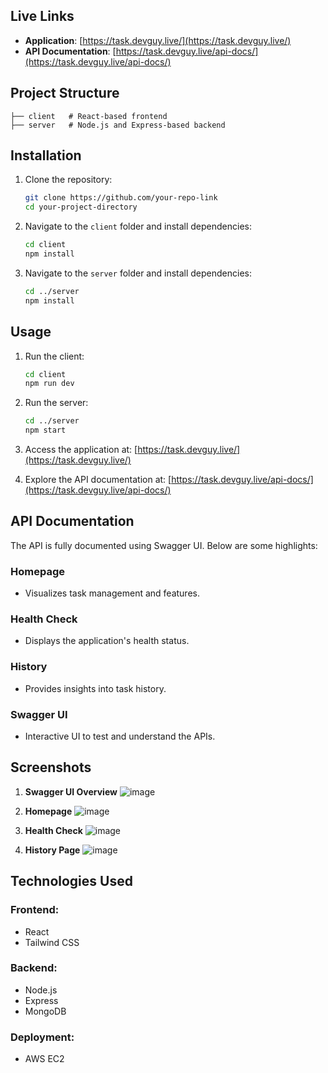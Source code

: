 ## Live Links

- **Application**: [https://task.devguy.live/](https://task.devguy.live/)
- **API Documentation**: [https://task.devguy.live/api-docs/](https://task.devguy.live/api-docs/)

## Project Structure

```
├── client   # React-based frontend
├── server   # Node.js and Express-based backend
```

## Installation

1. Clone the repository:
   ```bash
   git clone https://github.com/your-repo-link
   cd your-project-directory
   ```

2. Navigate to the `client` folder and install dependencies:
   ```bash
   cd client
   npm install
   ```

3. Navigate to the `server` folder and install dependencies:
   ```bash
   cd ../server
   npm install
   ```

## Usage

1. Run the client:
   ```bash
   cd client
   npm run dev
   ```

2. Run the server:
   ```bash
   cd ../server
   npm start
   ```

3. Access the application at: [https://task.devguy.live/](https://task.devguy.live/)

4. Explore the API documentation at: [https://task.devguy.live/api-docs/](https://task.devguy.live/api-docs/)

## API Documentation

The API is fully documented using Swagger UI. Below are some highlights:

### **Homepage**
- Visualizes task management and features.
  
### **Health Check**
- Displays the application's health status.

### **History**
- Provides insights into task history.

### **Swagger UI**
- Interactive UI to test and understand the APIs.

## Screenshots

1. **Swagger UI Overview**
   ![image](https://github.com/user-attachments/assets/e8b79e0a-77a4-4bce-b105-62d5a09b6440)


2. **Homepage**
   ![image](https://github.com/user-attachments/assets/089892e1-30b7-4db6-8aae-82293b5e8bd2)


3. **Health Check**
   ![image](https://github.com/user-attachments/assets/a2ed5abc-dfbb-4a48-9224-09e18a7a30a3)


4. **History Page**
   ![image](https://github.com/user-attachments/assets/59121ac8-4a57-4657-b2db-36ca510ced51)


## Technologies Used

### Frontend:
- React
- Tailwind CSS

### Backend:
- Node.js
- Express
- MongoDB

### Deployment:
- AWS EC2

